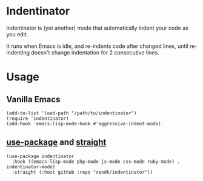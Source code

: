 Indentinator
============

Indentinator is (yet another) mode that automatically indent your code
as you edit.

It runs when Emacs is idle, and re-indents code after changed lines,
until re-indenting doesn't change indentation for 2 consecutive lines.

# Usage

## Vanilla Emacs

``` emacs-lisp
(add-to-list 'load-path "/path/to/indentinator")
(require 'indentinator)
(add-hook 'emacs-lisp-mode-hook #'aggressive-indent-mode)
```

## [use-package] and [straight]

``` emacs-lisp
(use-package indentinator
  :hook ((emacs-lisp-mode php-mode js-mode css-mode ruby-mode) . indentinator-mode)
  :straight (:host github :repo "xendk/indentinator"))
```

[use-package]:https://github.com/jwiegley/use-package
[straight]:https://github.com/raxod502/straight.el
